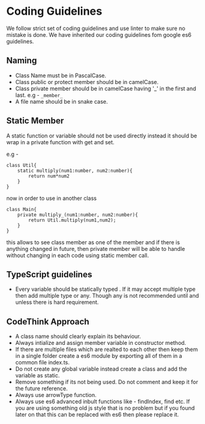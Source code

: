 # Coding Guidelines

We follow strict set of coding guidelines and use linter to make sure no mistake is done. We have inherited our coding guidelines fom google es6 guidelines.

## Naming

* Class Name must be in PascalCase.
* Class public or protect member should be in camelCase.
* Class private member should be in camelCase having '_' in the first and last. e.g - `_member_`
* A file name should be in snake case.

## Static Member

A static function or variable should not be used directly instead it should be wrap in a private function with get and set.

e.g -
```
class Util{
    static multiply(num1:number, num2:number){
        return num*num2
    }
}
```
now in order to use in another class

```
class Main{
    private multiply_(num1:number, num2:number){
        return Util.multiply(num1,num2);
    }
}

```

this allows to see class member as one of the member and if there is anything changed in future, then private member will be able to handle without changing in each code using static member call.

## TypeScript guidelines

* Every variable should be statically typed . If it may accept multiple type then add multiple type or any. Though any is not recommended until and unless there is hard requirement.

## CodeThink Approach

* A class name should clearly explain its behaviour.
* Always intialize and assign member variable in constructor method.
* If there are multiple files which are realted to each other then keep them in a single folder create a es6 module by exporting all of them in a common file index.ts.
* Do not create any global variable instead create a class and add the variable as static.
* Remove something if its not being used. Do not comment and keep it for the future reference.
* Always use arrowType function.
* Always use es6 advanced inbult functions like - findIndex, find etc. If you are using something old js style that is no problem but if you found later on that this can be replaced with es6 then please replace it.
